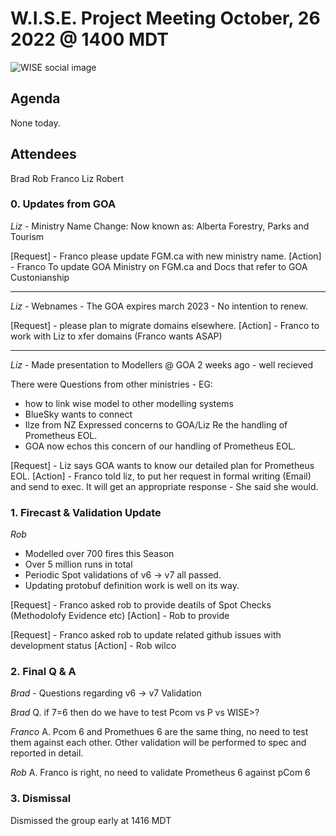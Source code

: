 # W.I.S.E. Project Meeting October, 26 2022 @ 1400 MDT
![WISE social image](https://github.com/PSaaS-Developers/modelling_framework/blob/main/assets/images/wiserepo.png)


## Agenda
None today.

## Attendees

Brad
Rob
Franco
Liz
Robert



### 0. Updates from GOA

_Liz_ - Ministry Name Change: Now known as: Alberta Forestry, Parks and Tourism

[Request] - Franco please update FGM.ca with new ministry name.
[Action] - Franco To update GOA Ministry on FGM.ca and Docs that refer to GOA Custonianship

<hr>

_Liz_ - Webnames - The GOA expires march 2023 - No intention to renew.

[Request] - please plan to migrate domains elsewhere.
[Action] - Franco to work with Liz to xfer domains (Franco wants ASAP)

<hr>

_Liz_ - Made presentation to Modellers @ GOA 2 weeks ago - well recieved

There were Questions from other ministries - 
EG: 
- how to link wise model to other modelling systems
- BlueSky wants to connect
- Ilze from NZ Expressed concerns to GOA/Liz Re the handling of Prometheus EOL.
- GOA now echos this concern of our handling of Prometheus EOL.

[Request] - Liz says GOA wants to know our detailed plan for Prometheus EOL.
[Action] - Franco told liz, to put her request in formal writing (Email) and send to exec. It will get an appropriate response - She said she would.

### 1. Firecast & Validation Update

_Rob_ 
- Modelled over 700 fires this Season
- Over 5 million runs in total
- Periodic Spot validations of v6 -> v7 all passed.
- Updating protobuf definition work is well on its way.


[Request] - Franco asked rob to provide deatils of Spot Checks (Methodolofy Evidence etc)
[Action] - Rob to provide

[Request] - Franco asked rob to update related github issues with development status
[Action] - Rob wilco

### 2. Final Q & A

_Brad_ - Questions regarding v6 -> v7 Validation

_Brad_ Q. if 7=6 then do we have to test Pcom vs P vs WISE>?

_Franco_ A. Pcom 6 and Promethues 6 are the same thing, no need to test them against each other. Other validation will be performed to spec and reported in detail.

_Rob_ A. Franco is right, no need to validate Prometheus 6 against pCom 6

### 3. Dismissal

Dismissed the group early at 1416 MDT

